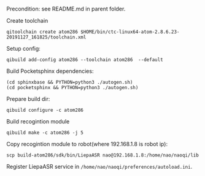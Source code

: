 Precondition: see README.md in parent folder.

Create toolchain

```
qitoolchain create atom286 $HOME/bin/ctc-linux64-atom-2.8.6.23-20191127_161825/toolchain.xml
```


Setup config:

```
qibuild add-config atom286 --toolchain atom286  --default
```

Build Pocketsphinx dependencies:
```
(cd sphinxbase && PYTHON=python3 ./autogen.sh)
(cd pocketsphinx && PYTHON=python3 ./autogen.sh)
```

Prepare build dir:
```
qibuild configure -c atom286
```

Build recogintion module
```
qibuild make -c atom286 -j 5
```

Copy recogintion module to robot(where 192.168.1.8 is robot ip):
```
scp build-atom286/sdk/bin/LiepaASR nao@192.168.1.8:/home/nao/naoqi/lib
```

Register LiepaASR service in `/home/nao/naoqi/preferences/autoload.ini`.


